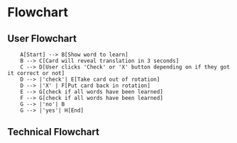 # Flowchart

## User Flowchart

```mermaid
    A[Start] --> B[Show word to learn]
    B --> C[Card will reveal translation in 3 seconds]
    C --> D[User clicks 'Check' or 'X' button depending on if they got it correct or not]
    D --> |'check'| E[Take card out of rotation]
    D --> |'X' | F[Put card back in rotation]
    E --> G[check if all words have been learned]
    F --> G[check if all words have been learned]
    G --> |'no'| B
    G --> |'yes'| H[End]
```

## Technical Flowchart

```mermaid

```
